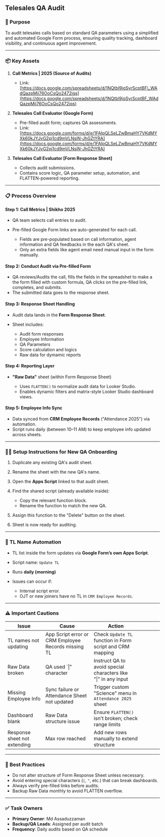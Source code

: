 ## Telesales QA Audit

### 🎯 Purpose

To audit telesales calls based on standard QA parameters using a simplified and automated Google Form process, ensuring quality tracking, dashboard visibility, and continuous agent improvement.

---

### 📦 Key Assets

1. **Call Metrics | 2025 (Source of Audits)**

   * Link: [https://docs.google.com/spreadsheets/d/1NQtbl9jqSyrScptBF\_WAdQazpMii76OoCsQo2472iqs](https://docs.google.com/spreadsheets/d/1NQtbl9jqSyrScptBF_WAdQazpMii76OoCsQo2472iqs)

2. **Telesales Call Evaluator (Google Form)**

   * Pre-filled audit form; captures QA assessments.
   * Link: [https://docs.google.com/forms/d/e/1FAIpQLSeLZwBmaHY7VKdMYXk60kJYJvG2pj1cd9mVLNsiN-JhGZtYRA](https://docs.google.com/forms/d/e/1FAIpQLSeLZwBmaHY7VKdMYXk60kJYJvG2pj1cd9mVLNsiN-JhGZtYRA)

3. **Telesales Call Evaluator \[Form Response Sheet]**

   * Collects audit submissions.
   * Contains score logic, QA parameter setup, automation, and FLATTEN-powered reporting.

---

### 📋 Process Overview

#### Step 1: Call Metrics | Shikho 2025

* QA team selects call entries to audit.
* Pre-filled Google Form links are auto-generated for each call.

  * Fields are pre-populated based on call information, agent information and QA feedbacks in the each QA's sheet.
  * Only an extra fields like agent email need manual input in the form manually.

#### Step 2: Conduct Audit via Pre-filled Form

* QA reviews/Audits the call, fills the fields in the spreadshet to make a the form filled with custom formula, QA clicks on the pre-filled link, completes, and submits.
* The submitted data goes to the response sheet.

#### Step 3: Response Sheet Handling

* Audit data lands in the **Form Response Sheet**.
* Sheet includes:

  * Audit form responses
  * Employee Information
  * QA Parameters
  * Score calculation and logics
  * Raw data for dymamic reports

#### Step 4: Reporting Layer

* **"Raw Data"** sheet (within Form Response Sheet)

  * Uses `FLATTEN()` to normalize audit data for Looker Studio.
  * Enables dynamic filters and matrix-style Looker Studio dashboard views.

#### Step 5: Employee Info Sync

* Data synced from **CRM Employee Records** ("Attendance 2025") via automation.
* Script runs daily (between 10–11 AM) to keep employee info updated across sheets.

---

### 👨‍🔧 Setup Instructions for New QA Onboarding

1. Duplicate any existing QA's audit sheet.
2. Rename the sheet with the new QA's name.
3. Open the **Apps Script** linked to that audit sheet.
4. Find the shared script (already available inside):

   * Copy the relevant function block.
   * Rename the function to match the new QA.
5. Assign this function to the "Delete" button on the sheet.
6. Sheet is now ready for auditing.

---

### 🔁 TL Name Automation

* TL list inside the form updates via **Google Form’s own Apps Script**.
* Script name: `Update TL`
* Runs **daily (morning)**
* Issues can occur if:

  * Internal script error.
  * OJT or new joiners have no TL in `CRM Employee Records`.

---

### ⚠️ Important Cautions

| Issue                        | Cause                                               | Action                                                         |   |   |   |   |
| ---------------------------- | --------------------------------------------------- | -------------------------------------------------------------- | - | - | - | - |
| TL names not updating        | App Script error or CRM Employee Records missing TL | Check `Update TL` function in Form script and CRM mapping      |   |   |   |   |
| Raw Data broken              | QA used \`\|" character                             | Instruct QA to avoid special characters like "\|" in any input |   |   |   |   |
| Missing Employee Info        | Sync failure or Attendance Sheet not updated        | Trigger custom "Science" menu in `Attendance 2025` sheet       |   |   |   |   |
| Dashboard blank              | Raw Data structure issue                            | Ensure `FLATTEN()` isn't broken; check range limits            |   |   |   |   |
| Response sheet not extending | Max row reached                                     | Add new rows manually to extend structure                      |   |   |   |   |

---

### 🧼 Best Practices

* Do not alter structure of Form Response Sheet unless necessary.
* Avoid entering special characters (`|`, `"`, etc.) that can break dashboards.
* Always verify pre-filled links before audits.
* Backup Raw Data monthly to avoid FLATTEN overflow.

---

### ✅ Task Owners

* **Primary Owner**: Md Assaduzzaman
* **Backup/QA Leads**: Assigned per audit batch
* **Frequency**: Daily audits based on QA schedule
